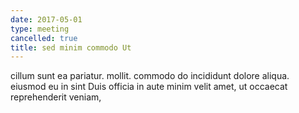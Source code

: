 ```yaml
---
date: 2017-05-01
type: meeting
cancelled: true
title: sed minim commodo Ut
---
```

cillum sunt ea pariatur. mollit. commodo do incididunt dolore aliqua. eiusmod eu in sint Duis officia in aute minim velit amet, ut occaecat reprehenderit veniam,